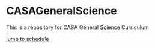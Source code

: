 # CASAGeneralScience
This is a repository for CASA General Science Curriculum

[jump to schedule](/schedule.md)
